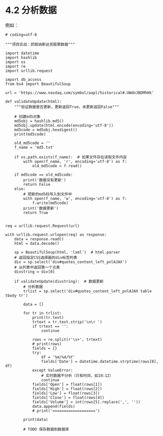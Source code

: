 # 4.2 分析数据

例如：  

    # coding=utf-8

    """项目实战：抓取纳斯达克股票数据"""

    import datetime
    import hashlib
    import os
    import re
    import urllib.request

    import db_access
    from bs4 import BeautifulSoup

    url = 'https://www.nasdaq.com/symbol/aapl/historical#.UWdnJBDMhHk'

    def validateUpdate(html):
        """验证数据是否更新，更新返回True，未更新返回False"""

        # 创建md5对象
        md5obj = hashlib.md5()
        md5obj.update(html.encode(encoding='utf-8'))
        md5code = md5obj.hexdigest()
        print(md5code)

        old_md5code = ''
        f_name = 'md5.txt'

        if os.path.exists(f_name):  # 如果文件存在读取文件内容
            with open(f_name, 'r', encoding='utf-8') as f:
                old_md5code = f.read()

        if md5code == old_md5code:
            print('数据没有更新')
            return False
        else:
            # 把新的md5码写入到文件中
            with open(f_name, 'w', encoding='utf-8') as f:
                f.write(md5code)
            print('数据更新')
            return True
    

    req = urllib.request.Request(url)

    with urllib.request.urlopen(req) as response:
        data = response.read()
        html = data.decode()
    
        sp = BeautifulSoup(html, 'lxml')  # html.parser
        # 返回指定CSS选择器的div标签列表
        div = sp.select('div#quotes_content_left_pnlAJAX')
        # 从列表中返回第一个元素
        divstring = div[0]

        if validateUpdate(divstring):  # 数据更新
            # 分析数据
            trlist = sp.select('div#quotes_content_left_pnlAJAX table tbody tr')

            data = []

            for tr in trlist:
                print(tr.text)
                trtext = tr.text.strip('\n\r ')
                if trtext == '':
                    continue

                rows = re.split(r'\s+', trtext)
                # print(rows)
                fields = {}
                try:
                    df = '%m/%d/%Y'
                    fields['Date'] = datetime.datetime.strptime(rows[0], df)
                except ValueError:
                    # 实时数据不分析（只有时间，如10:12）
                    continue
                fields['Open'] = float(rows[1])
                fields['High'] = float(rows[2])
                fields['Low'] = float(rows[3])
                fields['Close'] = float(rows[4])
                fields['Volume'] = int(rows[5].replace(',', ''))
                data.append(fields)
                # print('===================')

            print(data)

            # TODO 保存数据到数据库

